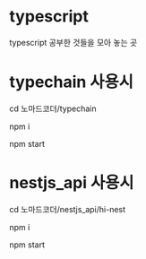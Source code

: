 # typescript
typescript 공부한 것들을 모아 놓는 곳



# typechain 사용시
cd 노마드코더/typechain

npm i

npm start

# nestjs_api 사용시

cd 노마드코더/nestjs_api/hi-nest

npm i 

npm start

